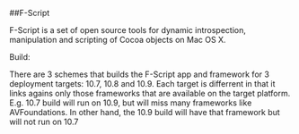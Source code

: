 ##F-Script


F-Script is a set of open source tools for dynamic introspection, manipulation and scripting of Cocoa objects on Mac OS X.


Build:

There are 3 schemes that builds the F-Script app and framework for 3 deployment targets: 10.7, 10.8 and 10.9.
Each target is differrent in that it links agains only those frameworks that are available on the target platform.
E.g. 10.7 build will run on 10.9, but will miss many frameworks like AVFoundations. In other hand, the 10.9 build will have that framework but will not run on 10.7
